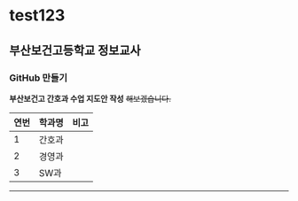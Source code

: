 # test123
## 부산보건고등학교 정보교사
### GitHub 만들기

**부산보건고 간호과 수업 지도안 작성** ~~해보겠습니다.~~

|  연번 |  학과명 |  비고 |
| -------- | --------- | ---------- |
| 1        | 간호과     |         |
|2         | 경영과     |        |
|     3    | SW과       |         |

***
